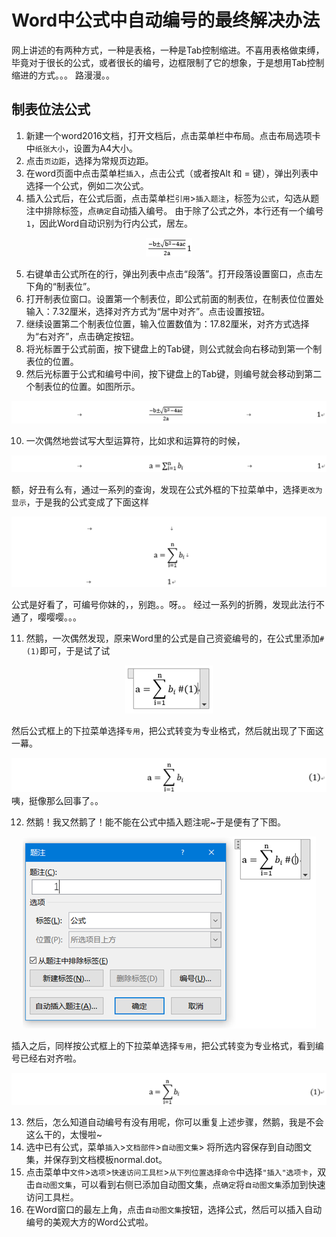 # Word中公式中自动编号的最终解决办法

网上讲述的有两种方式，一种是表格，一种是Tab控制缩进。不喜用表格做束缚，毕竟对于很长的公式，或者很长的编号，边框限制了它的想象，于是想用Tab控制缩进的方式。。。
路漫漫。。

## 制表位法公式
1. 新建一个word2016文档，打开文档后，点击菜单栏中布局。点击布局选项卡中`纸张大小`，设置为A4大小。
2. 点击`页边距`，选择为常规页边距。
3. 在word页面中点击菜单栏`插入`，点击公式（或者按Alt 和 = 键），弹出列表中选择一个公式，例如二次公式。
4. 插入公式后，在公式后面，点击菜单栏`引用`>`插入题注`，标签为`公式`，勾选从题注中排除标签，点`确定`自动插入编号。
由于除了公式之外，本行还有一个编号`1`，因此Word自动识别为行内公式，居左。
<div align="center"><img src="res/eq1.png"></div>

5. 右键单击公式所在的行，弹出列表中点击“段落”。打开段落设置窗口，点击左下角的“制表位”。
6. 打开制表位窗口。设置第一个制表位，即公式前面的制表位，在制表位位置处输入：7.32厘米，选择对齐方式为“居中对齐”。点击设置按钮。
7. 继续设置第二个制表位位置，输入位置数值为：17.82厘米，对齐方式选择为“右对齐”，点击确定按钮。
8. 将光标置于公式前面，按下键盘上的Tab键，则公式就会向右移动到第一个制表位的位置。
9. 然后光标置于公式和编号中间，按下键盘上的Tab键，则编号就会移动到第二个制表位的位置。如图所示。
<div align="center"><img src="res/eq2.png"></div>

10.	一次偶然地尝试写大型运算符，比如求和运算符的时候，

<div align="center"><img src="res/eq3.png"></div>

额，好丑有么有，通过一系列的查询，发现在公式外框的下拉菜单中，选择`更改为显示`，于是我的公式变成了下面这样

<div align="center"><img src="res/eq4.png"></div>
 
公式是好看了，可编号你妹的，，别跑。。呀。。
经过一系列的折腾，发现此法行不通了，嘤嘤嘤。。。

11.	然鹅，一次偶然发现，原来Word里的公式是自己资瓷编号的，在公式里添加`#(1)`即可，于是试了试

<div align="center"><img src="res/eq5.png"></div>

然后公式框上的下拉菜单选择`专用`，把公式转变为专业格式，然后就出现了下面这一幕。
<div align="center"><img src="res/eq6.png"></div>
咦，挺像那么回事了。。

12.	然鹅！我又然鹅了！能不能在公式中插入题注呢~于是便有了下图。

<div align="center"><img src="res/eq7.png"></div>

插入之后，同样按公式框上的下拉菜单选择`专用`，把公式转变为专业格式，看到编号已经右对齐啦。
<div align="center"><img src="res/eq8.png"></div>

13.	然后，怎么知道自动编号有没有用呢，你可以重复上述步骤，然鹅，我是不会这么干的，太慢啦~
14.	选中已有公式，菜单`插入`>`文档部件`>`自动图文集`> 将所选内容保存到自动图文集，并保存到文档模板normal.dot。
15.	点击菜单中`文件`>`选项`>`快速访问工具栏`>`从下列位置选择命令`中选择`"插入"选项卡`，双击`自动图文集`，可以看到右侧已添加自动图文集，点`确定`将`自动图文集`添加到快速访问工具栏。
16.	在Word窗口的最左上角，点击`自动图文集`按钮，选择公式，然后可以插入自动编号的美观大方的Word公式啦。


